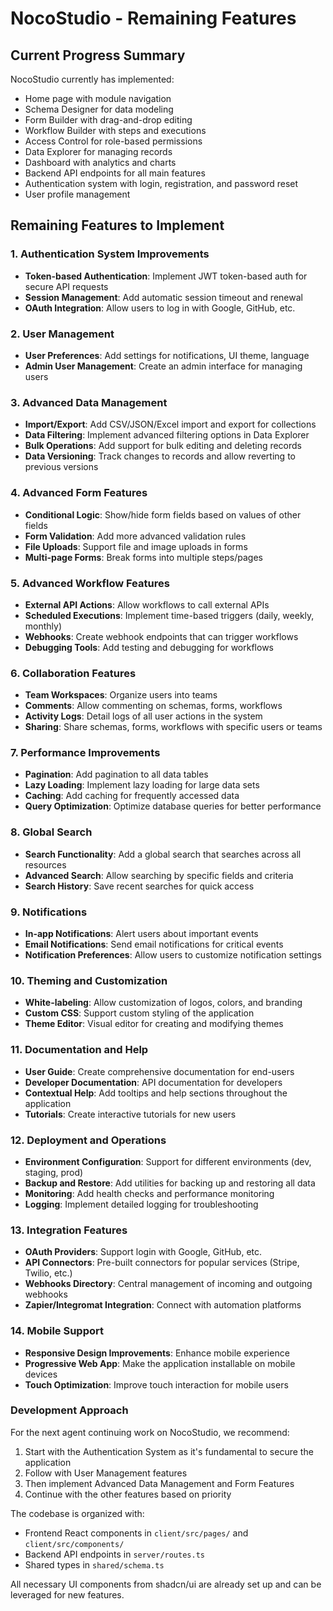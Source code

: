 # NocoStudio - Remaining Features

## Current Progress Summary
NocoStudio currently has implemented:
- Home page with module navigation
- Schema Designer for data modeling
- Form Builder with drag-and-drop editing
- Workflow Builder with steps and executions
- Access Control for role-based permissions
- Data Explorer for managing records
- Dashboard with analytics and charts
- Backend API endpoints for all main features
- Authentication system with login, registration, and password reset
- User profile management

## Remaining Features to Implement

### 1. Authentication System Improvements
- **Token-based Authentication**: Implement JWT token-based auth for secure API requests
- **Session Management**: Add automatic session timeout and renewal
- **OAuth Integration**: Allow users to log in with Google, GitHub, etc.

### 2. User Management
- **User Preferences**: Add settings for notifications, UI theme, language
- **Admin User Management**: Create an admin interface for managing users

### 3. Advanced Data Management
- **Import/Export**: Add CSV/JSON/Excel import and export for collections
- **Data Filtering**: Implement advanced filtering options in Data Explorer
- **Bulk Operations**: Add support for bulk editing and deleting records
- **Data Versioning**: Track changes to records and allow reverting to previous versions

### 4. Advanced Form Features
- **Conditional Logic**: Show/hide form fields based on values of other fields
- **Form Validation**: Add more advanced validation rules
- **File Uploads**: Support file and image uploads in forms
- **Multi-page Forms**: Break forms into multiple steps/pages

### 5. Advanced Workflow Features
- **External API Actions**: Allow workflows to call external APIs
- **Scheduled Executions**: Implement time-based triggers (daily, weekly, monthly)
- **Webhooks**: Create webhook endpoints that can trigger workflows
- **Debugging Tools**: Add testing and debugging for workflows

### 6. Collaboration Features
- **Team Workspaces**: Organize users into teams
- **Comments**: Allow commenting on schemas, forms, workflows
- **Activity Logs**: Detail logs of all user actions in the system
- **Sharing**: Share schemas, forms, workflows with specific users or teams

### 7. Performance Improvements
- **Pagination**: Add pagination to all data tables
- **Lazy Loading**: Implement lazy loading for large data sets
- **Caching**: Add caching for frequently accessed data
- **Query Optimization**: Optimize database queries for better performance

### 8. Global Search
- **Search Functionality**: Add a global search that searches across all resources
- **Advanced Search**: Allow searching by specific fields and criteria
- **Search History**: Save recent searches for quick access

### 9. Notifications
- **In-app Notifications**: Alert users about important events
- **Email Notifications**: Send email notifications for critical events
- **Notification Preferences**: Allow users to customize notification settings

### 10. Theming and Customization
- **White-labeling**: Allow customization of logos, colors, and branding
- **Custom CSS**: Support custom styling of the application
- **Theme Editor**: Visual editor for creating and modifying themes

### 11. Documentation and Help
- **User Guide**: Create comprehensive documentation for end-users
- **Developer Documentation**: API documentation for developers
- **Contextual Help**: Add tooltips and help sections throughout the application
- **Tutorials**: Create interactive tutorials for new users

### 12. Deployment and Operations
- **Environment Configuration**: Support for different environments (dev, staging, prod)
- **Backup and Restore**: Add utilities for backing up and restoring all data
- **Monitoring**: Add health checks and performance monitoring
- **Logging**: Implement detailed logging for troubleshooting

### 13. Integration Features
- **OAuth Providers**: Support login with Google, GitHub, etc.
- **API Connectors**: Pre-built connectors for popular services (Stripe, Twilio, etc.)
- **Webhooks Directory**: Central management of incoming and outgoing webhooks
- **Zapier/Integromat Integration**: Connect with automation platforms

### 14. Mobile Support
- **Responsive Design Improvements**: Enhance mobile experience
- **Progressive Web App**: Make the application installable on mobile devices
- **Touch Optimization**: Improve touch interaction for mobile users

### Development Approach
For the next agent continuing work on NocoStudio, we recommend:

1. Start with the Authentication System as it's fundamental to secure the application
2. Follow with User Management features
3. Then implement Advanced Data Management and Form Features
4. Continue with the other features based on priority

The codebase is organized with:
- Frontend React components in `client/src/pages/` and `client/src/components/`
- Backend API endpoints in `server/routes.ts`
- Shared types in `shared/schema.ts`

All necessary UI components from shadcn/ui are already set up and can be leveraged for new features.